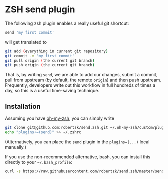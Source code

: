 ZSH send plugin
=====

The following zsh plugin enables a really useful git shortcut:

```bash
send 'my first commit'
```

will get translated to

```bash
git add (everything in current git repository)
git commit -m 'my first commit'
git pull origin (the current git branch)
git push origin (the current git branch)
```

That is, by writing `send`, we are able to add our changes, submit a commit,
pull from upstream (by default, the remote `origin`) and then push upstream.
Frequently, developers write out this workflow in full hundreds of times a
day, so this is a useful time-saving technique.

Installation
--------

Assuming you have [oh-my-zsh](https://github.com/robbyrussell/oh-my-zsh), you can
simply write

```bash
git clone git@github.com:robertzk/send.zsh.git ~/.oh-my-zsh/custom/plugins/send
echo "plugins+=(send)" >> ~/.zshrc
```

(Alternatively, you can place the `send` plugin in the `plugins=(...)` local manually.)

If you use the non-recommended alternative, bash, you can install this directly to your `~/.bash_profile`:

```bash
curl -s https://raw.githubusercontent.com/robertzk/send.zsh/master/send.plugin.zsh >> ~/.bash_profile
```
